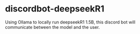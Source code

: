 # discordbot-deepseekR1
Using Ollama to locally run deepseekR1 1.5B, this discord bot will communicate between the model and the user.
